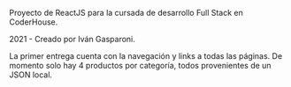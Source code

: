 Proyecto de ReactJS para la cursada de desarrollo Full Stack en CoderHouse.

2021 - Creado por Iván Gasparoni.

La primer entrega cuenta con la navegación y links a todas las páginas. De momento solo hay 4 productos por categoría, todos provenientes de un JSON local. 

